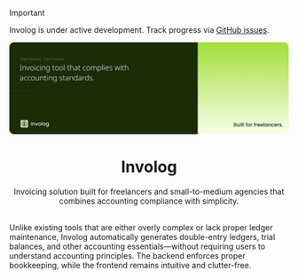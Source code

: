 > [!IMPORTANT]
> Involog is under active development. Track progress via [GitHub issues](https://github.com/unproducts/involog/issues).

<img src="./banner.png">

<h1 align="center">
  Involog
</h1>

<p align="center">
    Invoicing solution built for freelancers and small-to-medium agencies that combines accounting compliance with simplicity.
</p>

<br>
Unlike existing tools that are either overly complex or lack proper ledger maintenance, Involog automatically generates double-entry ledgers, trial balances, and other accounting essentials—without requiring users to understand accounting principles. The backend enforces proper bookkeeping, while the frontend remains intuitive and clutter-free.
